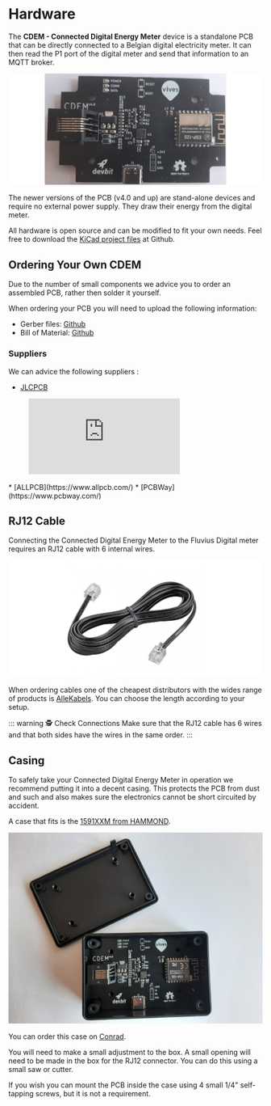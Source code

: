 # Hardware

The **CDEM - Connected Digital Energy Meter** device is a standalone PCB that can be directly connected to a Belgian digital electricity meter. It can then read the P1 port of the digital meter and send that information to an MQTT broker.

![IMAGE](./images/pcb.jpg)

<!-- TODO - Image of newest PCB + some margin around picture -->

The newer versions of the PCB (v4.0 and up) are stand-alone devices and require no external power supply. They draw their energy from the digital meter.

All hardware is open source and can be modified to fit your own needs. Feel free to download the [KiCad project files](https://github.com/connected-digital-energy-meter/cdem-hardware) at Github.

## Ordering Your Own CDEM

Due to the number of small components we advice you to order an assembled PCB, rather then solder it yourself.

When ordering your PCB you will need to upload the following information:

* Gerber files: [Github](https://github.com/connected-digital-energy-meter/cdem-hardware/tree/master/gerber)
* Bill of Material: [Github](https://github.com/connected-digital-energy-meter/cdem-hardware/tree/master/assembly)

### Suppliers

We can advice the following suppliers :

* [JLCPCB](https://jlcpcb.com/)
<figure class="video_container">
  <iframe src="https://jlcpcb.com/video/place.v2.mp4" frameborder="0" allowfullscreen="true"> </iframe>
</figure>
* [ALLPCB](https://www.allpcb.com/)
* [PCBWay](https://www.pcbway.com/)

## RJ12 Cable

Connecting the Connected Digital Energy Meter to the Fluvius Digital meter requires an RJ12 cable with 6 internal wires.

![RJ12 Cable](./images/rj12_cable.jpg)

When ordering cables one of the cheapest distributors with the wides range of products is [AlleKabels](https://www.allekabels.nl/rj12-kabel/7400/1181351/telefoonkabel-rj12.html). You can choose the length according to your setup.

::: warning 🕵️ Check Connections
Make sure that the RJ12 cable has 6 wires and that both sides have the wires in the same order.
:::

## Casing

To safely take your Connected Digital Energy Meter in operation we recommend putting it into a decent casing. This protects the PCB from dust and such and also makes sure the electronics cannot be short circuited by accident.

A case that fits is the [1591XXM from HAMMOND](http://www.hammondmfg.com/pdf/1591XXM.pdf).

![Casing](./images/box.jpg)

<!-- TODO - Photo of latest PCB inside case -->

You can order this case on [Conrad](https://www.conrad.be/p/hammond-electronics-1591xxmsbk-1591xxmsbk-universele-behuizing-85-x-56-x-25-abs-zwart-1-stuks-485622).

You will need to make a small adjustment to the box. A small opening will need to be made in the box for the RJ12 connector. You can do this using a small saw or cutter.

<!-- TODO - Photo of latest PCB inside case with cut hole on side -->

If you wish you can mount the PCB inside the case using 4 small 1/4" self-tapping screws, but it is not a requirement.
